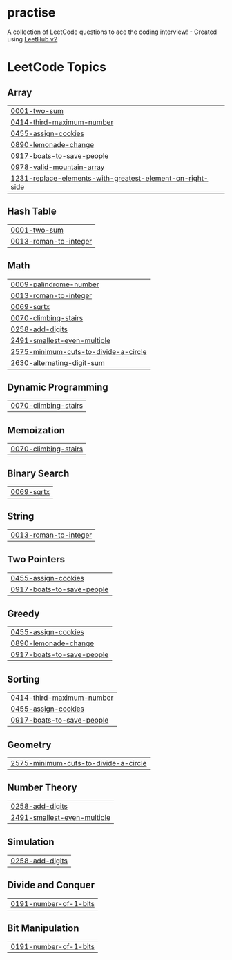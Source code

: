 # practise
A collection of LeetCode questions to ace the coding interview! - Created using [LeetHub v2](https://github.com/arunbhardwaj/LeetHub-2.0)

<!---LeetCode Topics Start-->
# LeetCode Topics
## Array
|  |
| ------- |
| [0001-two-sum](https://github.com/Tamil2005-coder/practise/tree/master/0001-two-sum) |
| [0414-third-maximum-number](https://github.com/Tamil2005-coder/practise/tree/master/0414-third-maximum-number) |
| [0455-assign-cookies](https://github.com/Tamil2005-coder/practise/tree/master/0455-assign-cookies) |
| [0890-lemonade-change](https://github.com/Tamil2005-coder/practise/tree/master/0890-lemonade-change) |
| [0917-boats-to-save-people](https://github.com/Tamil2005-coder/practise/tree/master/0917-boats-to-save-people) |
| [0978-valid-mountain-array](https://github.com/Tamil2005-coder/practise/tree/master/0978-valid-mountain-array) |
| [1231-replace-elements-with-greatest-element-on-right-side](https://github.com/Tamil2005-coder/practise/tree/master/1231-replace-elements-with-greatest-element-on-right-side) |
## Hash Table
|  |
| ------- |
| [0001-two-sum](https://github.com/Tamil2005-coder/practise/tree/master/0001-two-sum) |
| [0013-roman-to-integer](https://github.com/Tamil2005-coder/practise/tree/master/0013-roman-to-integer) |
## Math
|  |
| ------- |
| [0009-palindrome-number](https://github.com/Tamil2005-coder/practise/tree/master/0009-palindrome-number) |
| [0013-roman-to-integer](https://github.com/Tamil2005-coder/practise/tree/master/0013-roman-to-integer) |
| [0069-sqrtx](https://github.com/Tamil2005-coder/practise/tree/master/0069-sqrtx) |
| [0070-climbing-stairs](https://github.com/Tamil2005-coder/practise/tree/master/0070-climbing-stairs) |
| [0258-add-digits](https://github.com/Tamil2005-coder/practise/tree/master/0258-add-digits) |
| [2491-smallest-even-multiple](https://github.com/Tamil2005-coder/practise/tree/master/2491-smallest-even-multiple) |
| [2575-minimum-cuts-to-divide-a-circle](https://github.com/Tamil2005-coder/practise/tree/master/2575-minimum-cuts-to-divide-a-circle) |
| [2630-alternating-digit-sum](https://github.com/Tamil2005-coder/practise/tree/master/2630-alternating-digit-sum) |
## Dynamic Programming
|  |
| ------- |
| [0070-climbing-stairs](https://github.com/Tamil2005-coder/practise/tree/master/0070-climbing-stairs) |
## Memoization
|  |
| ------- |
| [0070-climbing-stairs](https://github.com/Tamil2005-coder/practise/tree/master/0070-climbing-stairs) |
## Binary Search
|  |
| ------- |
| [0069-sqrtx](https://github.com/Tamil2005-coder/practise/tree/master/0069-sqrtx) |
## String
|  |
| ------- |
| [0013-roman-to-integer](https://github.com/Tamil2005-coder/practise/tree/master/0013-roman-to-integer) |
## Two Pointers
|  |
| ------- |
| [0455-assign-cookies](https://github.com/Tamil2005-coder/practise/tree/master/0455-assign-cookies) |
| [0917-boats-to-save-people](https://github.com/Tamil2005-coder/practise/tree/master/0917-boats-to-save-people) |
## Greedy
|  |
| ------- |
| [0455-assign-cookies](https://github.com/Tamil2005-coder/practise/tree/master/0455-assign-cookies) |
| [0890-lemonade-change](https://github.com/Tamil2005-coder/practise/tree/master/0890-lemonade-change) |
| [0917-boats-to-save-people](https://github.com/Tamil2005-coder/practise/tree/master/0917-boats-to-save-people) |
## Sorting
|  |
| ------- |
| [0414-third-maximum-number](https://github.com/Tamil2005-coder/practise/tree/master/0414-third-maximum-number) |
| [0455-assign-cookies](https://github.com/Tamil2005-coder/practise/tree/master/0455-assign-cookies) |
| [0917-boats-to-save-people](https://github.com/Tamil2005-coder/practise/tree/master/0917-boats-to-save-people) |
## Geometry
|  |
| ------- |
| [2575-minimum-cuts-to-divide-a-circle](https://github.com/Tamil2005-coder/practise/tree/master/2575-minimum-cuts-to-divide-a-circle) |
## Number Theory
|  |
| ------- |
| [0258-add-digits](https://github.com/Tamil2005-coder/practise/tree/master/0258-add-digits) |
| [2491-smallest-even-multiple](https://github.com/Tamil2005-coder/practise/tree/master/2491-smallest-even-multiple) |
## Simulation
|  |
| ------- |
| [0258-add-digits](https://github.com/Tamil2005-coder/practise/tree/master/0258-add-digits) |
## Divide and Conquer
|  |
| ------- |
| [0191-number-of-1-bits](https://github.com/Tamil2005-coder/practise/tree/master/0191-number-of-1-bits) |
## Bit Manipulation
|  |
| ------- |
| [0191-number-of-1-bits](https://github.com/Tamil2005-coder/practise/tree/master/0191-number-of-1-bits) |
<!---LeetCode Topics End-->